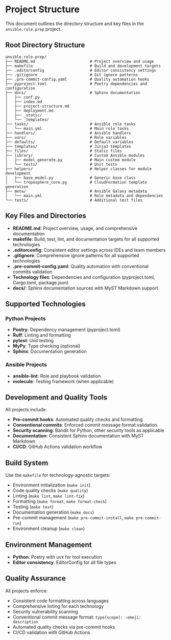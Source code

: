 # Project Structure

This document outlines the directory structure and key files in the `ansible.role.prep` project.

## Root Directory Structure

```text
ansible.role.prep/
├── README.md                        # Project overview and usage
├── makefile                         # Build and development targets
├── .editorconfig                    # Editor consistency settings
├── .gitignore                       # Git ignore patterns
├── .pre-commit-config.yaml          # Quality automation hooks
├── pyproject.toml                   # Poetry dependencies and configuration
├── docs/                            # Sphinx documentation
│   ├── conf.py
│   ├── index.md
│   ├── project-structure.md
│   ├── deployment.md
│   ├── _static/
│   └── _templates/
├── tasks/                           # Ansible role tasks
│   └── main.yml                     # Main role tasks
├── handlers/                        # Ansible handlers
├── vars/                            # Role variables
├── defaults/                        # Default variables
├── templates/                       # Jinja2 templates
├── files/                           # Static files
├── library/                         # Custom Ansible modules
│   ├── model_generate.py            # Main custom module
│   └── tests/                       # Unit tests
├── helpers/                         # Helper classes for module development
│   ├── base_model.py                # Generic base class
│   └── troposphere_core.py          # CloudFormation template generation
├── meta/                            # Ansible Galaxy metadata
│   └── main.yml                     # Role metadata and dependencies
└── tests/                           # Additional test files
```

## Key Files and Directories

- **README.md**: Project overview, usage, and comprehensive documentation
- **makefile**: Build, test, lint, and documentation targets for all supported technologies
- **.editorconfig**: Consistent editor settings across IDEs and team members
- **.gitignore**: Comprehensive ignore patterns for all supported technologies
- **.pre-commit-config.yaml**: Quality automation with conventional commits validation
- **Technology files**: Dependencies and configuration (pyproject.toml, Cargo.toml, package.json)
- **docs/**: Sphinx documentation sources with MyST Markdown support

## Supported Technologies

### Python Projects

- **Poetry**: Dependency management (pyproject.toml)
- **Ruff**: Linting and formatting
- **pytest**: Unit testing
- **MyPy**: Type checking (optional)
- **Sphinx**: Documentation generation

### Ansible Projects

- **ansible-lint**: Role and playbook validation
- **molecule**: Testing framework (when applicable)

## Development and Quality Tools

All projects include:

- **Pre-commit hooks**: Automated quality checks and formatting
- **Conventional commits**: Enforced commit message format validation
- **Security scanning**: Bandit for Python, other security tools as applicable
- **Documentation**: Consistent Sphinx documentation with MyST Markdown
- **CI/CD**: GitHub Actions validation workflow

## Build System

Use the `makefile` for technology-agnostic targets:

- Environment initialization (`make init`)
- Code quality checks (`make quality`)
- Linting (`make lint`, `make lint-fix`)
- Formatting (`make format`, `make format-check`)
- Testing (`make test`)
- Documentation generation (`make docs`)
- Pre-commit management (`make pre-commit-install`, `make pre-commit-run`)
- Environment cleanup (`make clean`)

## Environment Management

- **Python**: Poetry with uvx for tool execution
- **Editor consistency**: EditorConfig for all file types

## Quality Assurance

All projects enforce:

- Consistent code formatting across languages
- Comprehensive linting for each technology
- Security vulnerability scanning
- Conventional commit message format: `type(scope): :emoji: description`
- Automated quality checks via pre-commit hooks
- CI/CD validation with GitHub Actions

